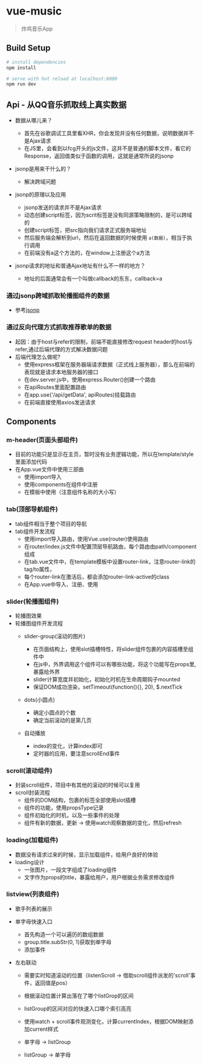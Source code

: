 # vue-music

> 炸鸡音乐App

## Build Setup

``` bash
# install dependencies
npm install

# serve with hot reload at localhost:8080
npm run dev

```

## Api - 从QQ音乐抓取线上真实数据

* 数据从哪儿来？
    * 首先在谷歌调试工具里看XHR，你会发现并没有任何数据，说明数据并不是Ajax请求
    * 在JS里，会看到以fcg开头的js文件，这并不是普通的脚本文件，看它的Response，返回值类似于函数的调用，这就是通常所说的jsonp

* jsonp是用来干什么的？
    * 解决跨域问题

* jsonp的原理以及应用
    * jsonp发送的请求并不是Ajax请求
    * 动态创建script标签，因为scrit标签是没有同源策略限制的，是可以跨域的
    * 创建script标签，把src指向我们请求正式服务端地址
    * 然后服务端会解析到url，然后在返回数据的时候使用 `a(数据)`，相当于执行调用
    * 在前端没有a这个方法的，在window上注册这个a方法

* jsonp请求的地址和普通Ajax地址有什么不一样的地方？
    * 地址的后面通常会有一个叫做callback的东东，callback=a

### 通过jsonp跨域抓取轮播图组件的数据

* 参考[jsonp](https://github.com/webmodules/jsonp)

### 通过反向代理方式抓取推荐歌单的数据

* 起因：由于host与refer的限制，前端不能直接修改request header的host与refer,通过后端代理的方式解决数据问题
* 后端代理怎么做呢?
    * 使用express框架在服务器端请求数据（正式线上服务器），那么在前端的表现就是请求本地服务器的接口
    * 在dev.server.js中，使用express.Router()创建一个路由
    * 在apiRoutes里面配置路由
    * 在app.use('/api/getData', apiRoutes)挂载路由
    * 在前端直接使用axios发送请求


## Components

### m-header(页面头部组件)

* 目前的功能只是显示在主页，暂时没有业务逻辑功能，所以在template/style里面添加代码
* 在App.vue文件中使用三部曲
    * 使用import导入
    * 使用components在组件中注册
    * 在模板中使用（注意组件名称的大小写）

### tab(顶部导航组件)
* tab组件相当于整个项目的导航
* tab组件开发流程
    * 使用import导入路由，使用Vue.use(router)使用路由
    * 在router/index.js文件中配置顶层导航路由，每个路由由path/component组成
    * 在tab.vue文件中，在template模板中设置router-link，注意router-link的tag/to属性，
    * 每个router-link在激活后，都会添加router-link-active的class
    * 在App.vue中导入、注册、使用

### slider(轮播图组件)
* 轮播图效果
* 轮播图组件开发流程
    * slider-group(滚动的图片)
        * 在页面结构上，使用slot插槽特性，将slider组件包裹的内容插槽至组件中
        * 在js中，外界调用这个组件可以有哪些功能，将这个功能写在props里,暴露给外界
        * slider计算宽度并初始化，初始化时机在生命周期钩子mounted
        * 保证DOM成功渲染，setTimeout(function(){}, 20), $.nextTick

    * dots(小圆点)
        * 确定小圆点的个数
        * 确定当前滚动的是第几页
    
    * 自动播放
        * index的变化，计算index即可
        * 定时器的应用，要注意scrollEnd事件

### scroll(滚动组件)
* 封装scroll组件，项目中有其他的滚动的时候可以复用
* scroll封装流程
    * 组件的DOM结构，包裹的标签全部使用slot插槽
    * 组件的功能，使用propsType记录
    * 组件初始化的时机，以及一些事件的处理
    * 组件有新的数据，更新 -> 使用watch观察数据的变化，然后refresh

### loading(加载组件)
* 数据没有请求过来的时候，显示加载组件，给用户良好的体验
* loading设计
    * 一张图片，一段文字组成了loading组件
    * 文字作为props的title，暴露给用户，用户根据业务需求修改组件

### listview(列表组件)
* 歌手列表的展示
* 单字母快速入口
    * 首先构造一个可以遍历的数组数据
    * group.title.subStr(0, 1)获取到单字母
    * 添加事件

* 左右联动
    * 需要实时知道滚动的位置（listenScroll -> 借助scroll组件派发的'scroll'事件，返回值是pos）
    * 根据滚动位置计算出落在了哪个listGrop的区间
    * listGroup的区间对应的快速入口哪个索引高亮
    * 使用watch + scroll事件观测变化，计算currentIndex，根据DOM映射添加current样式

    * 单字母 -> listGroup

    * listGroup -> 单字母